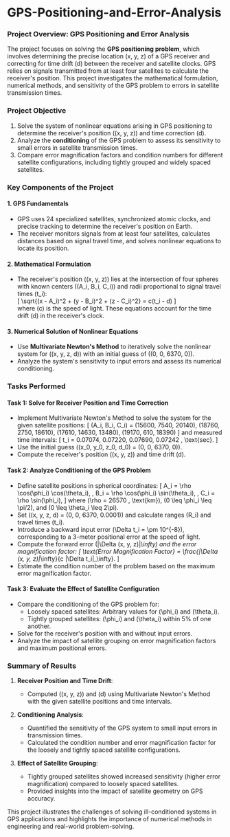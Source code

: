 # GPS-Positioning-and-Error-Analysis

### **Project Overview: GPS Positioning and Error Analysis**

The project focuses on solving the **GPS positioning problem**, which involves determining the precise location (x, y, z) of a GPS receiver and correcting for time drift \(d\) between the receiver and satellite clocks. GPS relies on signals transmitted from at least four satellites to calculate the receiver's position. This project investigates the mathematical formulation, numerical methods, and sensitivity of the GPS problem to errors in satellite transmission times.


### **Project Objective**
1. Solve the system of nonlinear equations arising in GPS positioning to determine the receiver's position \((x, y, z)\) and time correction \(d\).
2. Analyze the **conditioning** of the GPS problem to assess its sensitivity to small errors in satellite transmission times.
3. Compare error magnification factors and condition numbers for different satellite configurations, including tightly grouped and widely spaced satellites.


### **Key Components of the Project**

#### **1. GPS Fundamentals**
- GPS uses 24 specialized satellites, synchronized atomic clocks, and precise tracking to determine the receiver's position on Earth.
- The receiver monitors signals from at least four satellites, calculates distances based on signal travel time, and solves nonlinear equations to locate its position.

#### **2. Mathematical Formulation**
- The receiver's position \((x, y, z)\) lies at the intersection of four spheres with known centers \((A_i, B_i, C_i)\) and radii proportional to signal travel times \(t_i\):  
  \[
  \sqrt{(x - A_i)^2 + (y - B_i)^2 + (z - C_i)^2} = c(t_i - d)
  \]  
  where \(c\) is the speed of light. These equations account for the time drift \(d\) in the receiver's clock.

#### **3. Numerical Solution of Nonlinear Equations**
- Use **Multivariate Newton's Method** to iteratively solve the nonlinear system for \((x, y, z, d)\) with an initial guess of \((0, 0, 6370, 0)\).
- Analyze the system's sensitivity to input errors and assess its numerical conditioning.

### **Tasks Performed**

#### **Task 1: Solve for Receiver Position and Time Correction**
- Implement Multivariate Newton's Method to solve the system for the given satellite positions:
  \[
  (A_i, B_i, C_i) = (15600, 7540, 20140), (18760, 2750, 18610), (17610, 14630, 13480), (19170, 610, 18390)
  \]
  and measured time intervals:
  \[
  t_i = 0.07074, 0.07220, 0.07690, 0.07242 \, \text{sec}.
  \]
- Use the initial guess \((x_0, y_0, z_0, d_0) = (0, 0, 6370, 0)\).
- Compute the receiver's position \((x, y, z)\) and time drift \(d\).

#### **Task 2: Analyze Conditioning of the GPS Problem**
- Define satellite positions in spherical coordinates:
  \[
  A_i = \rho \cos(\phi_i) \cos(\theta_i), \, B_i = \rho \cos(\phi_i) \sin(\theta_i), \, C_i = \rho \sin(\phi_i),
  \]
  where \(\rho = 26570 \, \text{km}\), \(0 \leq \phi_i \leq \pi/2\), and \(0 \leq \theta_i \leq 2\pi\).
- Set \((x, y, z, d) = (0, 0, 6370, 0.0001)\) and calculate ranges \(R_i\) and travel times \(t_i\).
- Introduce a backward input error \(\Delta t_i = \pm 10^{-8}\), corresponding to a 3-meter positional error at the speed of light.
- Compute the forward error \(\|\Delta (x, y, z)\|_\infty\) and the error magnification factor:
  \[
  \text{Error Magnification Factor} = \frac{\|\Delta (x, y, z)\|_\infty}{c \|\Delta t_i\|_\infty}.
  \]
- Estimate the condition number of the problem based on the maximum error magnification factor.

#### **Task 3: Evaluate the Effect of Satellite Configuration**
- Compare the conditioning of the GPS problem for:
  - Loosely spaced satellites: Arbitrary values for \(\phi_i\) and \(\theta_i\).
  - Tightly grouped satellites: \(\phi_i\) and \(\theta_i\) within 5% of one another.
- Solve for the receiver's position with and without input errors.
- Analyze the impact of satellite grouping on error magnification factors and maximum positional errors.

### **Summary of Results**
1. **Receiver Position and Time Drift**:
   - Computed \((x, y, z)\) and \(d\) using Multivariate Newton's Method with the given satellite positions and time intervals.

2. **Conditioning Analysis**:
   - Quantified the sensitivity of the GPS system to small input errors in transmission times.
   - Calculated the condition number and error magnification factor for the loosely and tightly spaced satellite configurations.

3. **Effect of Satellite Grouping**:
   - Tightly grouped satellites showed increased sensitivity (higher error magnification) compared to loosely spaced satellites.
   - Provided insights into the impact of satellite geometry on GPS accuracy.

This project illustrates the challenges of solving ill-conditioned systems in GPS applications and highlights the importance of numerical methods in engineering and real-world problem-solving.
